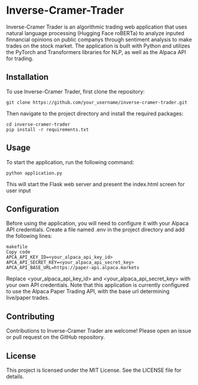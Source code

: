 # Inverse-Cramer-Trader

Inverse-Cramer Trader is an algorithmic trading web application that uses natural language processing (Hugging Face roBERTa) to analyze inputed finnancial opinions on public companys through sentiment analysis to make trades on the stock market. The application is built with Python and utilizes the PyTorch and Transformers libraries for NLP, as well as the Alpaca API for trading.

## Installation

To use Inverse-Cramer Trader, first clone the repository:

```
git clone https://github.com/your_username/inverse-cramer-trader.git
```

Then navigate to the project directory and install the required packages:

```
cd inverse-cramer-trader
pip install -r requirements.txt
```
## Usage

To start the application, run the following command:
```
python application.py
```
This will start the Flask web server and present the index.html screen for user input

## Configuration 

Before using the application, you will need to configure it with your Alpaca API credentials. Create a file named .env in the project directory and add the following lines:
```
makefile
Copy code
APCA_API_KEY_ID=<your_alpaca_api_key_id>
APCA_API_SECRET_KEY=<your_alpaca_api_secret_key>
APCA_API_BASE_URL=https://paper-api.alpaca.markets
```
Replace <your_alpaca_api_key_id> and <your_alpaca_api_secret_key> with your own API credentials. Note that this application is currently configured to use the Alpaca Paper Trading API, with the base url determining live/paper trades.

## Contributing

Contributions to Inverse-Cramer Trader are welcome! Please open an issue or pull request on the GitHub repository.

## License

This project is licensed under the MIT License. See the LICENSE file for details.

